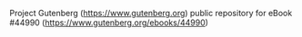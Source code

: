 Project Gutenberg (https://www.gutenberg.org) public repository for eBook #44990 (https://www.gutenberg.org/ebooks/44990)
